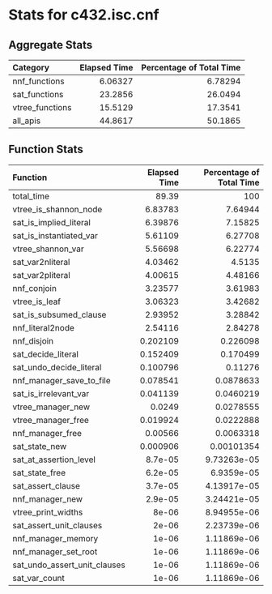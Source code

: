 # Stats for c432.isc.cnf

## Aggregate Stats

| Category        |   Elapsed Time |   Percentage of Total Time |
|:----------------|---------------:|---------------------------:|
| nnf_functions   |        6.06327 |                    6.78294 |
| sat_functions   |       23.2856  |                   26.0494  |
| vtree_functions |       15.5129  |                   17.3541  |
| all_apis        |       44.8617  |                   50.1865  |

## Function Stats

| Function                     |   Elapsed Time |   Percentage of Total Time |
|:-----------------------------|---------------:|---------------------------:|
| total_time                   |      89.39     |              100           |
| vtree_is_shannon_node        |       6.83783  |                7.64944     |
| sat_is_implied_literal       |       6.39876  |                7.15825     |
| sat_is_instantiated_var      |       5.61109  |                6.27708     |
| vtree_shannon_var            |       5.56698  |                6.22774     |
| sat_var2nliteral             |       4.03462  |                4.5135      |
| sat_var2pliteral             |       4.00615  |                4.48166     |
| nnf_conjoin                  |       3.23577  |                3.61983     |
| vtree_is_leaf                |       3.06323  |                3.42682     |
| sat_is_subsumed_clause       |       2.93952  |                3.28842     |
| nnf_literal2node             |       2.54116  |                2.84278     |
| nnf_disjoin                  |       0.202109 |                0.226098    |
| sat_decide_literal           |       0.152409 |                0.170499    |
| sat_undo_decide_literal      |       0.100796 |                0.11276     |
| nnf_manager_save_to_file     |       0.078541 |                0.0878633   |
| sat_is_irrelevant_var        |       0.041139 |                0.0460219   |
| vtree_manager_new            |       0.0249   |                0.0278555   |
| vtree_manager_free           |       0.019924 |                0.0222888   |
| nnf_manager_free             |       0.00566  |                0.0063318   |
| sat_state_new                |       0.000906 |                0.00101354  |
| sat_at_assertion_level       |       8.7e-05  |                9.73263e-05 |
| sat_state_free               |       6.2e-05  |                6.9359e-05  |
| sat_assert_clause            |       3.7e-05  |                4.13917e-05 |
| nnf_manager_new              |       2.9e-05  |                3.24421e-05 |
| vtree_print_widths           |       8e-06    |                8.94955e-06 |
| sat_assert_unit_clauses      |       2e-06    |                2.23739e-06 |
| nnf_manager_memory           |       1e-06    |                1.11869e-06 |
| nnf_manager_set_root         |       1e-06    |                1.11869e-06 |
| sat_undo_assert_unit_clauses |       1e-06    |                1.11869e-06 |
| sat_var_count                |       1e-06    |                1.11869e-06 |

